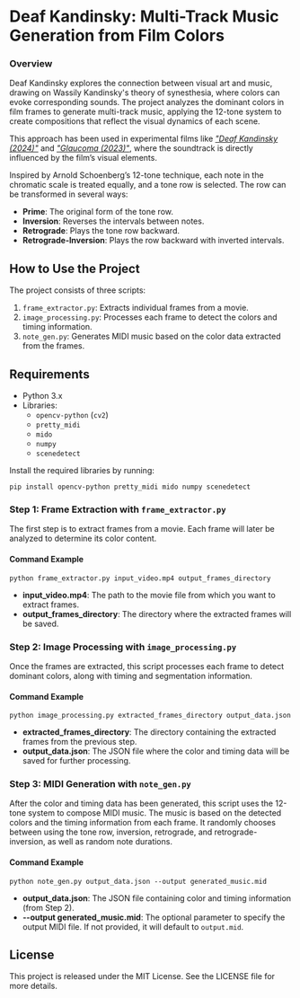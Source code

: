 # Deaf Kandinsky: Multi-Track Music Generation from Film Colors


### Overview
Deaf Kandinsky explores the connection between visual art and music, drawing on Wassily Kandinsky's theory of synesthesia, where colors can evoke corresponding sounds. The project analyzes the dominant colors in film frames to generate multi-track music, applying the 12-tone system to create compositions that reflect the visual dynamics of each scene. 

This approach has been used in experimental films like [*"Deaf Kandinsky (2024)"*](https://vimeo.com/1018871372) and [*"Glaucoma (2023)"*](https://vimeo.com/1017605789), where the soundtrack is directly influenced by the film’s visual elements.

Inspired by Arnold Schoenberg’s 12-tone technique, each note in the chromatic scale is treated equally, and a tone row is selected. The row can be transformed in several ways:
- **Prime**: The original form of the tone row.
- **Inversion**: Reverses the intervals between notes.
- **Retrograde**: Plays the tone row backward.
- **Retrograde-Inversion**: Plays the row backward with inverted intervals.


## How to Use the Project

The project consists of three scripts:
1. `frame_extractor.py`: Extracts individual frames from a movie.
2. `image_processing.py`: Processes each frame to detect the colors and timing information.
3. `note_gen.py`: Generates MIDI music based on the color data extracted from the frames.


## Requirements

- Python 3.x
- Libraries:
  - `opencv-python` (`cv2`)
  - `pretty_midi`
  - `mido`
  - `numpy`
  - `scenedetect`

Install the required libraries by running:
```
pip install opencv-python pretty_midi mido numpy scenedetect
```

### Step 1: Frame Extraction with `frame_extractor.py`

The first step is to extract frames from a movie. Each frame will later be analyzed to determine its color content.

#### Command Example
```
python frame_extractor.py input_video.mp4 output_frames_directory
```

- **input_video.mp4**: The path to the movie file from which you want to extract frames.
- **output_frames_directory**: The directory where the extracted frames will be saved.

### Step 2: Image Processing with `image_processing.py`

Once the frames are extracted, this script processes each frame to detect dominant colors, along with timing and segmentation information.

#### Command Example
```
python image_processing.py extracted_frames_directory output_data.json
```

- **extracted_frames_directory**: The directory containing the extracted frames from the previous step.
- **output_data.json**: The JSON file where the color and timing data will be saved for further processing.

### Step 3: MIDI Generation with `note_gen.py`

After the color and timing data has been generated, this script uses the 12-tone system to compose MIDI music. The music is based on the detected colors and the timing information from each frame. It randomly chooses between using the tone row, inversion, retrograde, and retrograde-inversion, as well as random note durations.

#### Command Example
```
python note_gen.py output_data.json --output generated_music.mid
```

- **output_data.json**: The JSON file containing color and timing information (from Step 2).
- **--output generated_music.mid**: The optional parameter to specify the output MIDI file. If not provided, it will default to `output.mid`.

## License
This project is released under the MIT License. See the LICENSE file for more details.
